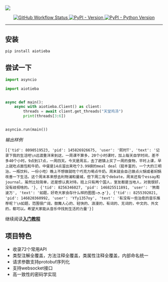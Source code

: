 # 

<picture>
  <source media="(prefers-color-scheme: dark)" srcset="https://user-images.githubusercontent.com/48282276/217530379-1348f7c5-7056-48f4-8c64-1c74caf5497c.svg">
  <source media="(prefers-color-scheme: light)" srcset="https://user-images.githubusercontent.com/48282276/217530385-98a2fb24-ff6e-4b27-990f-998b66c2ab5e.svg">
  <img src="https://user-images.githubusercontent.com/48282276/217530385-98a2fb24-ff6e-4b27-990f-998b66c2ab5e.svg">
</picture>

</p>

<div align="center">
<p>
<a href="https://github.com/Starry-OvO/aiotieba/actions">
    <img src="https://img.shields.io/github/actions/workflow/status/Starry-OvO/aiotieba/CI.yml?branch=develop&label=CI&logo=github&style=flat-square" alt="GitHub Workflow Status">
</a>
<a href="https://pypi.org/project/aiotieba">
    <img src="https://img.shields.io/pypi/v/aiotieba?color=g&style=flat-square" alt="PyPI - Version">
</a>
<a href="https://pypi.org/project/aiotieba">
    <img src="https://img.shields.io/pypi/pyversions/aiotieba?style=flat-square" alt="PyPI - Python Version">
</a>
</p>
</div>

---

## 安装

```shell
pip install aiotieba
```

## 尝试一下

```python
import asyncio

import aiotieba


async def main():
    async with aiotieba.Client() as client:
        threads = await client.get_threads("天堂鸡汤")
        print(threads[3:6])


asyncio.run(main())
```

*输出样例*

```log
[{'tid': 8090519523, 'pid': 145826926675, 'user': '熙时T', 'text': '记录下我的生活吧\n远渡重洋来到这，一周课不算多，20个小时课时，加上每天自学时间，差不多40个小时。9点到17点，一周四天。今天是周五，去了趟镇上买了一周的食物，平时上课，早上就吃点面包和牛奶，中餐是14点溜出来吃个3.99磅的meal deal（挺丰富的，一个大的三明治，一瓶饮料，一份小吃）晚上不想做就吃个巧克力喝点牛奶。周末就会自己做点火锅或者焖锅改善一下生活。这个周末本来想去利物浦和曼城，但下周二有个debate，周末还有个essay和journal，虽然比较简单，还是想认真对待。班上只有两个国人，室友都是当地人，对我很好，没有歧视啥的。'}, {'tid': 8256346027, 'pid': 146825511891, 'user': '煞南波万', 'text': '如题，好奇大家会存什么样的图图✧◔.̮◔'}, {'tid':: 8255392021, 'pid': 146820360992, 'user': 'Yfy1357oy', 'text': '有没有一些治愈的音乐推荐呢？\n如题，范围很广阔，鼓舞人心的、轻快的、浪漫的，有词的、无词的，中文的、外文的，都可以。希望大家能从音乐中找到生活的力量'}]
```

继续阅读[**入门教程**](https://aiotieba.cc/tutorial/start)

## 项目特色

+ 收录72个常用API
+ 类型注解全覆盖，方法注释全覆盖，类属性注释全覆盖，内部命名统一
+ 请求参数支持protobuf序列化
+ 支持websocket接口
+ 高一致性的密码学实现
